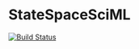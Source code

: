 # StateSpaceSciML

[![Build Status](https://github.com/Jack-H-Buckner/StateSpaceSciML.jl/actions/workflows/CI.yml/badge.svg?branch=main)](https://github.com/Jack-H-Buckner/StateSpaceSciML.jl/actions/workflows/CI.yml?query=branch%3Amain)
